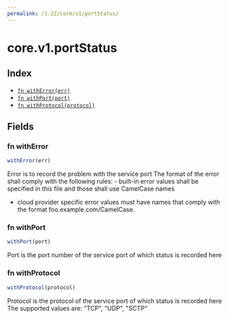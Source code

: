 ```yaml
---
permalink: /1.22/core/v1/portStatus/
---
```


# core.v1.portStatus



## Index

* [`fn withError(err)`](#fn-witherror)
* [`fn withPort(port)`](#fn-withport)
* [`fn withProtocol(protocol)`](#fn-withprotocol)

## Fields

### fn withError

```ts
withError(err)
```

Error is to record the problem with the service port The format of the error shall comply with the following rules: - built-in error values shall be specified in this file and those shall use
  CamelCase names
- cloud provider specific error values must have names that comply with the
  format foo.example.com/CamelCase.

### fn withPort

```ts
withPort(port)
```

Port is the port number of the service port of which status is recorded here

### fn withProtocol

```ts
withProtocol(protocol)
```

Protocol is the protocol of the service port of which status is recorded here The supported values are: "TCP", "UDP", "SCTP"